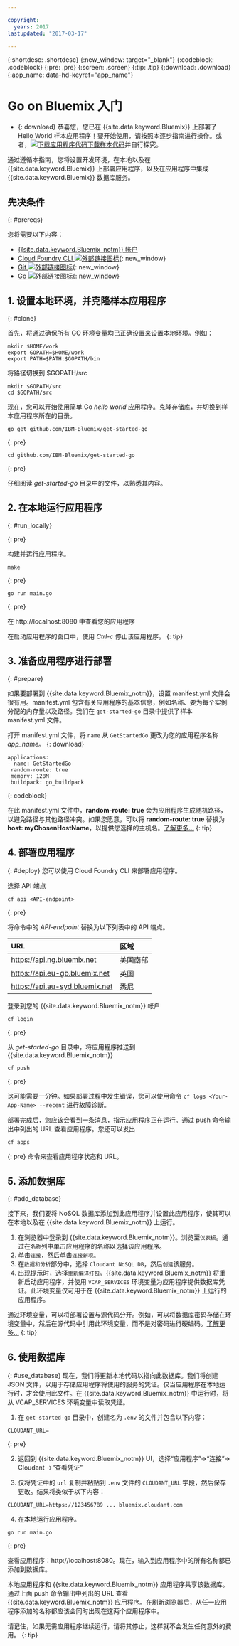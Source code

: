 ```yaml
---

copyright:
  years: 2017
lastupdated: "2017-03-17"

---
```


{:shortdesc: .shortdesc}
{:new_window: target="_blank"}
{:codeblock: .codeblock}
{:pre: .pre}
{:screen: .screen}
{:tip: .tip}
{:download: .download}
{:app_name: data-hd-keyref="app_name"}

# Go on Bluemix 入门

* {: download} 恭喜您，您已在 {{site.data.keyword.Bluemix}} 上部署了 Hello World 样本应用程序！要开始使用，请按照本逐步指南进行操作。或者，<a class="xref" href="http://bluemix.net" target="_blank" title="（下载样本代码）"><img class="hidden" src="../../images/btn_starter-code.svg" alt="下载应用程序代码" />下载样本代码</a>并自行探究。

通过遵循本指南，您将设置开发环境，在本地以及在 {{site.data.keyword.Bluemix}} 上部署应用程序，以及在应用程序中集成 {{site.data.keyword.Bluemix}} 数据库服务。

## 先决条件
{: #prereqs}

您将需要以下内容：
* [{{site.data.keyword.Bluemix_notm}} 帐户](https://console.ng.bluemix.net/registration/)
* [Cloud Foundry CLI ![外部链接图标](../../icons/launch-glyph.svg "外部链接图标")](https://github.com/cloudfoundry/cli#downloads){: new_window}
* [Git ![外部链接图标](../../icons/launch-glyph.svg "外部链接图标")](https://git-scm.com/downloads){: new_window}
* [Go ![外部链接图标](../../icons/launch-glyph.svg "外部链接图标")](https://golang.org/dl/){: new_window}

## 1. 设置本地环境，并克隆样本应用程序
{: #clone}

首先，将通过确保所有 GO 环境变量均已正确设置来设置本地环境。例如：
```
mkdir $HOME/work
export GOPATH=$HOME/work
export PATH=$PATH:$GOPATH/bin
```

将路径切换到 $GOPATH/src
```
mkdir $GOPATH/src
cd $GOPATH/src
```

现在，您可以开始使用简单 Go *hello world* 应用程序。克隆存储库，并切换到样本应用程序所在的目录。
```
go get github.com/IBM-Bluemix/get-started-go
```
{: pre}
```
cd github.com/IBM-Bluemix/get-started-go
```
{: pre}

仔细阅读 *get-started-go* 目录中的文件，以熟悉其内容。

## 2. 在本地运行应用程序
{: #run_locally}

  {: pre}

  构建并运行应用程序。
  ```
make
  ```
  {: pre}

  ```
go run main.go
  ```
  {: pre}

  在 http://localhost:8080 中查看您的应用程序

在启动应用程序的窗口中，使用 *Ctrl-c* 停止该应用程序。
{: tip}

## 3. 准备应用程序进行部署
{: #prepare}

如果要部署到 {{site.data.keyword.Bluemix_notm}}，设置 manifest.yml 文件会很有用。manifest.yml 包含有关应用程序的基本信息，例如名称、要为每个实例分配的内存量以及路径。我们在 `get-started-go` 目录中提供了样本 manifest.yml 文件。

打开 manifest.yml 文件，将 `name` 从 `GetStartedGo` 更改为您的应用程序名称 <var class="keyword varname" data-hd-keyref="app_name">app_name</var>。
{: download}

  ```
 applications:
 - name: GetStartedGo
   random-route: true
   memory: 128M
   buildpack: go_buildpack
  ```
  {: codeblock}

在此 manifest.yml 文件中，**random-route: true** 会为应用程序生成随机路径，以避免路径与其他路径冲突。如果您愿意，可以将 **random-route: true** 替换为 **host: myChosenHostName**，以提供您选择的主机名。[了解更多...](/docs/manageapps/depapps.html#appmanifest)
{: tip}

## 4. 部署应用程序
{: #deploy}
您可以使用 Cloud Foundry CLI 来部署应用程序。

选择 API 端点
   ```
cf api <API-endpoint>
   ```
   {: pre}

将命令中的 *API-endpoint* 替换为以下列表中的 API 端点。

|URL                             |区域            |
|:-------------------------------|:---------------|
| https://api.ng.bluemix.net     | 美国南部       |
| https://api.eu-gb.bluemix.net  | 英国           |
| https://api.au-syd.bluemix.net | 悉尼           |

登录到您的 {{site.data.keyword.Bluemix_notm}} 帐户

  ```
cf login
```
  {: pre}

从 *get-started-go* 目录中，将应用程序推送到 {{site.data.keyword.Bluemix_notm}}
  ```
cf push
```
  {: pre}

这可能需要一分钟。如果部署过程中发生错误，您可以使用命令 `cf logs <Your-App-Name> --recent` 进行故障诊断。

部署完成后，您应该会看到一条消息，指示应用程序正在运行。通过 push 命令输出中列出的 URL 查看应用程序。您还可以发出 

   ```
cf apps
  ```
  {: pre}
  命令来查看应用程序状态和 URL。

## 5. 添加数据库
{: #add_database}

接下来，我们要将 NoSQL 数据库添加到此应用程序并设置此应用程序，使其可以在本地以及在 {{site.data.keyword.Bluemix_notm}} 上运行。

1. 在浏览器中登录到 {{site.data.keyword.Bluemix_notm}}。浏览至`仪表板`。通过在`名称`列中单击应用程序的名称以选择该应用程序。
2. 单击`连接`，然后单击`连接新项`。
3. 在`数据和分析`部分中，选择 `Cloudant NoSQL DB`，然后`创建`该服务。
4. 出现提示时，选择`重新编译打包`。{{site.data.keyword.Bluemix_notm}} 将重新启动应用程序，并使用 `VCAP_SERVICES` 环境变量为应用程序提供数据库凭证。此环境变量仅可用于在 {{site.data.keyword.Bluemix_notm}} 上运行的应用程序。

通过环境变量，可以将部署设置与源代码分开。例如，可以将数据库密码存储在环境变量中，然后在源代码中引用此环境变量，而不是对密码进行硬编码。[了解更多...](/docs/manageapps/depapps.html#app_env)
{: tip}

## 6. 使用数据库
{: #use_database}
现在，我们将更新本地代码以指向此数据库。我们将创建 JSON 文件，以用于存储应用程序将使用的服务的凭证。仅当应用程序在本地运行时，才会使用此文件。在 {{site.data.keyword.Bluemix_notm}} 中运行时，将从 VCAP_SERVICES 环境变量中读取凭证。

1. 在 `get-started-go` 目录中，创建名为 `.env` 的文件并包含以下内容：
  ```
  CLOUDANT_URL=
  ```
  {: pre}

2. 返回到 {{site.data.keyword.Bluemix_notm}} UI，选择“应用程序”->“连接”-> Cloudant ->“查看凭证”

3. 仅将凭证中的 `url` 复制并粘贴到 `.env` 文件的 `CLOUDANT_URL` 字段，然后保存更改。结果将类似于以下内容：
  ```
  CLOUDANT_URL=https://123456789 ... bluemix.cloudant.com
  ```

4. 在本地运行应用程序。
  ```
go run main.go
  ```
  {: pre}

  查看应用程序：http://localhost:8080。现在，输入到应用程序中的所有名称都已添加到数据库。

  本地应用程序和 {{site.data.keyword.Bluemix_notm}} 应用程序共享该数据库。通过上面 push 命令输出中列出的 URL 查看 {{site.data.keyword.Bluemix_notm}} 应用程序。在刷新浏览器后，从任一应用程序添加的名称都应该会同时出现在这两个应用程序中。


请记住，如果无需应用程序继续运行，请将其停止，这样就不会发生任何意外的费用。
{: tip}
